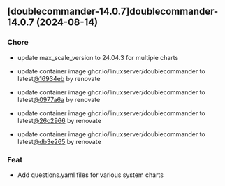 

## [doublecommander-14.0.7]doublecommander-14.0.7 (2024-08-14)

### Chore



- update max_scale_version to 24.04.3 for multiple charts

- update container image ghcr.io/linuxserver/doublecommander to latest[@16934eb](https://github.com/16934eb) by renovate

- update container image ghcr.io/linuxserver/doublecommander to latest[@0977a6a](https://github.com/0977a6a) by renovate

- update container image ghcr.io/linuxserver/doublecommander to latest[@26c2966](https://github.com/26c2966) by renovate

- update container image ghcr.io/linuxserver/doublecommander to latest[@db3e265](https://github.com/db3e265) by renovate

### Feat



- Add questions.yaml files for various system charts
